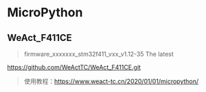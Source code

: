 # MicroPython
## WeAct_F411CE
> firmware_xxxxxxx_stm32f411_vxx_v1.12-35 The latest

https://github.com/WeActTC/WeAct_F411CE.git
> 使用教程：https://www.weact-tc.cn/2020/01/01/micropython/